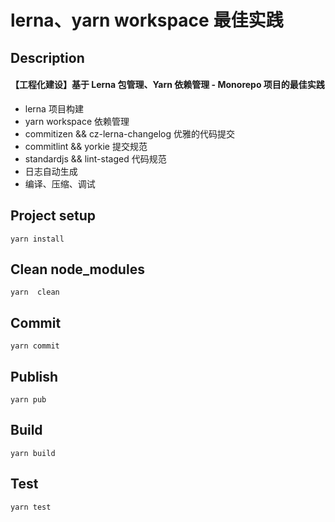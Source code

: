 # lerna、yarn workspace 最佳实践

## Description

#### 【工程化建设】基于 Lerna 包管理、Yarn 依赖管理 - Monorepo 项目的最佳实践

- lerna 项目构建
- yarn workspace 依赖管理
- commitizen && cz-lerna-changelog 优雅的代码提交
- commitlint && yorkie 提交规范
- standardjs && lint-staged 代码规范
- 日志自动生成
- 编译、压缩、调试

## Project setup

```
yarn install
```

## Clean node_modules

```
yarn  clean
```

## Commit

```
yarn commit
```

## Publish

```
yarn pub
```

## Build

```
yarn build
```

## Test

```
yarn test
```

